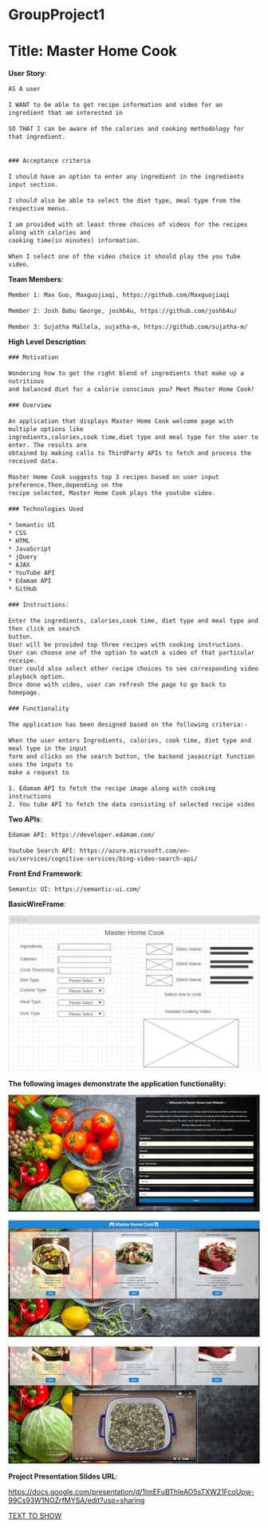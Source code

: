 # GroupProject1

# Title: Master Home Cook
**User Story**:
```
AS A user

I WANT to be able to get recipe information and video for an ingredient that am interested in

SO THAT I can be aware of the calories and cooking methodology for that ingredient.


### Acceptance criteria

I should have an option to enter any ingredient in the ingredients input section.

I should also be able to select the diet type, meal type from the respective menus.

I am provided with at least three choices of videos for the recipes along with calories and 
cooking time(in minutes) information.

When I select one of the video choice it should play the you tube video.
```
**Team Members**:

```
Member 1: Max Guo, Maxguojiaqi, https://github.com/Maxguojiaqi

Member 2: Josh Babu George, joshb4u, https://github.com/joshb4u/

Member 3: Sujatha Mallela, sujatha-m, https://github.com/sujatha-m/
```
**High Level Description**:
```
### Motivation

Wondering how to get the right blend of ingredients that make up a nutritious
and balanced diet for a calorie conscious you? Meet Master Home Cook!

### Overview

An application that displays Master Home Cook welcome page with multiple options like 
ingredients,calories,cook time,diet type and meal type for the user to enter. The results are 
obtained by making calls to ThirdParty APIs to fetch and process the received data.

Master Home Cook suggests top 3 recipes based on user input preference.Then,depending on the 
recipe selected, Master Home Cook plays the youtube video.

### Technologies Used

* Semantic UI
* CSS
* HTML
* JavaScript
* jQuery
* AJAX
* YouTube API
* Edamam API
* GitHub

### Instructions:

Enter the ingredients, calories,cook time, diet type and meal type and then click on search 
button.
User will be provided top three recipes with cooking instructions.
User can choose one of the option to watch a video of that particular receipe.
User could also select other recipe choices to see corresponding video playback option.
Once done with video, user can refresh the page to go back to homepage.

### Functionality

The application has been designed based on the following criteria:-

When the user enters Ingredients, calories, cook time, diet type and meal type in the input
form and clicks on the search button, the backend javascript function uses the inputs to 
make a request to

1. Edamam API to fetch the recipe image along with cooking instructions
2. You tube API to fetch the data consisting of selected recipe video
```
**Two APIs**:
```
Edamam API: https://developer.edamam.com/

Youtube Search API: https://azure.microsoft.com/en-us/services/cognitive-services/bing-video-search-api/
```
**Front End Framework**:
```
Semantic UI: https://semantic-ui.com/
```
**BasicWireFrame**:

![wireframe](./utilities/wireframe.jpg)

**The following images demonstrate the application functionality:**

![Entry page with Input](./utilities/images/2.userinput.png)

![Shows the options](./utilities/images/3.showstheoptions.png)

![Video playing](./utilities/images/5.video.png)

**Project Presentation Slides URL**:

https://docs.google.com/presentation/d/1lmEFuBThleAO5sTXW21FcoUpw-99Cs93W1NOZrfMYSA/edit?usp=sharing


[TEXT TO SHOW](https://docs.google.com/presentation/d/1lmEFuBThleAO5sTXW21FcoUpw-99Cs93W1NOZrfMYSA/edit?usp=sharing)
